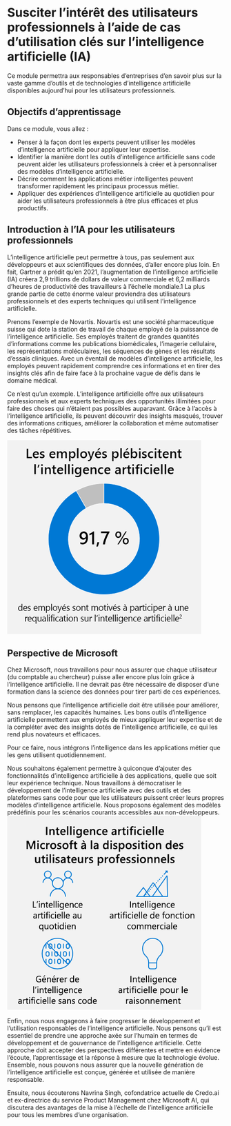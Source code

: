 #  Susciter l’intérêt des utilisateurs professionnels à l’aide de cas d’utilisation clés sur l’intelligence artificielle (IA)

Ce module permettra aux responsables d’entreprises d’en savoir plus sur la vaste gamme d’outils et de technologies d’intelligence artificielle disponibles aujourd’hui pour les utilisateurs professionnels.

## Objectifs d’apprentissage

Dans ce module, vous allez :
* Penser à la façon dont les experts peuvent utiliser les modèles d’intelligence artificielle pour appliquer leur expertise.
* Identifier la manière dont les outils d’intelligence artificielle sans code peuvent aider les utilisateurs professionnels à créer et à personnaliser des modèles d’intelligence artificielle.
* Décrire comment les applications métier intelligentes peuvent transformer rapidement les principaux processus métier.
* Appliquer des expériences d’intelligence artificielle au quotidien pour aider les utilisateurs professionnels à être plus efficaces et plus productifs.

## Introduction à l’IA pour les utilisateurs professionnels

L’intelligence artificielle peut permettre à tous, pas seulement aux développeurs et aux scientifiques des données, d’aller encore plus loin. En fait, Gartner a prédit qu’en 2021, l’augmentation de l’intelligence artificielle (IA) créera 2,9 trillions de dollars de valeur commerciale et 6,2 milliards d’heures de productivité des travailleurs à l’échelle mondiale.1 La plus grande partie de cette énorme valeur proviendra des utilisateurs professionnels et des experts techniques qui utilisent l’intelligence artificielle.
 
Prenons l’exemple de Novartis. Novartis est une société pharmaceutique suisse qui dote la station de travail de chaque employé de la puissance de l’intelligence artificielle. Ses employés traitent de grandes quantités d’informations comme les publications biomédicales, l’imagerie cellulaire, les représentations moléculaires, les séquences de gènes et les résultats d’essais cliniques. Avec un éventail de modèles d’intelligence artificielle, les employés peuvent rapidement comprendre ces informations et en tirer des insights clés afin de faire face à la prochaine vague de défis dans le domaine médical.

Ce n’est qu’un exemple. L’intelligence artificielle offre aux utilisateurs professionnels et aux experts techniques des opportunités illimitées pour faire des choses qui n’étaient pas possibles auparavant. Grâce à l’accès à l’intelligence artificielle, ils peuvent découvrir des insights masqués, trouver des informations critiques, améliorer la collaboration et même automatiser des tâches répétitives.

![image](images/1.png)

## Perspective de Microsoft

Chez Microsoft, nous travaillons pour nous assurer que chaque utilisateur (du comptable au chercheur) puisse aller encore plus loin grâce à l’intelligence artificielle. Il ne devrait pas être nécessaire de disposer d’une formation dans la science des données pour tirer parti de ces expériences.

Nous pensons que l’intelligence artificielle doit être utilisée pour améliorer, sans remplacer, les capacités humaines. Les bons outils d’intelligence artificielle permettent aux employés de mieux appliquer leur expertise et de la compléter avec des insights dotés de l’intelligence artificielle, ce qui les rend plus novateurs et efficaces.

Pour ce faire, nous intégrons l’intelligence dans les applications métier que les gens utilisent quotidiennement.


Nous souhaitons également permettre à quiconque d’ajouter des fonctionnalités d’intelligence artificielle à des applications, quelle que soit leur expérience technique. Nous travaillons à démocratiser le développement de l’intelligence artificielle avec des outils et des plateformes sans code pour que les utilisateurs puissent créer leurs propres modèles d’intelligence artificielle. Nous proposons également des modèles prédéfinis pour les scénarios courants accessibles aux non-développeurs.
![image 2](images/2.png)

Enfin, nous nous engageons à faire progresser le développement et l’utilisation responsables de l’intelligence artificielle. Nous pensons qu’il est essentiel de prendre une approche axée sur l’humain en termes de développement et de gouvernance de l’intelligence artificielle. Cette approche doit accepter des perspectives différentes et mettre en évidence l’écoute, l’apprentissage et la réponse à mesure que la technologie évolue. Ensemble, nous pouvons nous assurer que la nouvelle génération de l’intelligence artificielle est conçue, générée et utilisée de manière responsable.

Ensuite, nous écouterons Navrina Singh, cofondatrice actuelle de Credo.ai et ex-directrice du service Product Management chez Microsoft AI, qui discutera des avantages de la mise à l’échelle de l’intelligence artificielle pour tous les membres d’une organisation.
